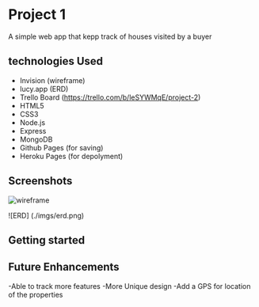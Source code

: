 # Project 1

A simple web app that kepp track of houses visited by a buyer

## technologies Used
- Invision (wireframe)
- lucy.app (ERD)
- Trello Board (https://trello.com/b/leSYWMqE/project-2)
- HTML5
- CSS3
- Node.js
- Express
- MongoDB 
- Github Pages (for saving)
- Heroku Pages (for depolyment)


## Screenshots

![wireframe](./imgs/wireframe.png)

![ERD] (./imgs/erd.png)

<!-- ![final Result](./imgs/final-touch.png) -->
## Getting started
<!-- [click](https://angeluz100.github.io/Project-2/.) here to get started and see the app online!  -->

## Future Enhancements
-Able to track more features
-More Unique design
-Add a GPS for location of the properties

